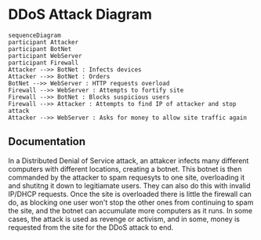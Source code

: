 # DDoS Attack Diagram
```mermaid
sequenceDiagram
participant Attacker
participant BotNet
participant WebServer
participant Firewall
Attacker -->> BotNet : Infects devices 
Attacker -->> BotNet : Orders
BotNet -->> WebServer : HTTP requests overload
Firewall -->> WebServer : Attempts to fortify site
Firewall -->> BotNet : Blocks suspicious users
Firewall -->> Attacker : Attempts to find IP of attacker and stop attack
Attacker -->> WebServer : Asks for money to allow site traffic again
```
## Documentation
In a Distributed Denial of Service attack, an attakcer infects many different computers with different locations, creating a botnet. This botnet is then commanded by the attacker to spam requesyts to one site, overloading it and shutitng it down to legitiamate users. They can also do this with invalid IP/DHCP requests. Once the site is overloaded there is little the firewall can do, as blocking one user won't stop the other ones from continuing to spam the site, and the botnet can accumulate more computers as it runs. In some cases, the attack is used as revenge or activism, and in some, money is requested from the site for the DDoS attack to end.